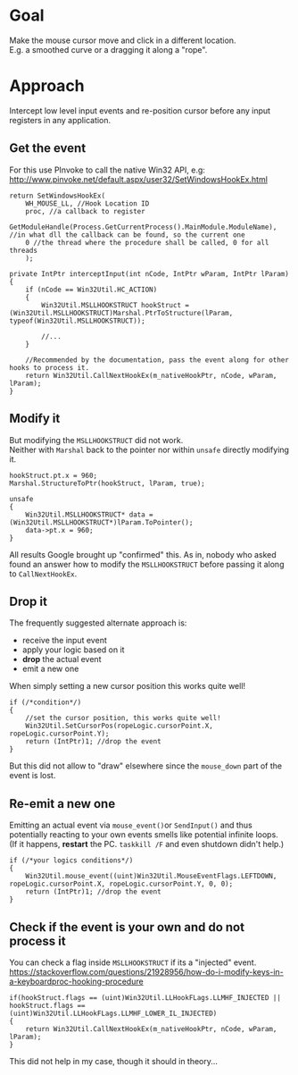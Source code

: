 # Goal
Make the mouse cursor move and click in a different location.  
E.g. a smoothed curve or a dragging it along a "rope".

# Approach
Intercept low level input events and re-position cursor before any input registers in any application.

## Get the event

For this use PInvoke to call the native Win32 API, e.g:  
http://www.pinvoke.net/default.aspx/user32/SetWindowsHookEx.html

```CSharp
return SetWindowsHookEx(
    WH_MOUSE_LL, //Hook Location ID
    proc, //a callback to register
    GetModuleHandle(Process.GetCurrentProcess().MainModule.ModuleName), //in what dll the callback can be found, so the current one
    0 //the thread where the procedure shall be called, 0 for all threads
    );
```

```CSharp
private IntPtr interceptInput(int nCode, IntPtr wParam, IntPtr lParam)
{
    if (nCode == Win32Util.HC_ACTION)
    {
        Win32Util.MSLLHOOKSTRUCT hookStruct = (Win32Util.MSLLHOOKSTRUCT)Marshal.PtrToStructure(lParam, typeof(Win32Util.MSLLHOOKSTRUCT));
    
        //...
    }

    //Recommended by the documentation, pass the event along for other hooks to process it.
    return Win32Util.CallNextHookEx(m_nativeHookPtr, nCode, wParam, lParam); 
}
```
## Modify it

But modifying the `MSLLHOOKSTRUCT` did not work.  
Neither with `Marshal` back to the pointer nor within `unsafe` directly modifying it.

```CSharp
hookStruct.pt.x = 960;
Marshal.StructureToPtr(hookStruct, lParam, true);
```

```CSharp
unsafe
{
    Win32Util.MSLLHOOKSTRUCT* data = (Win32Util.MSLLHOOKSTRUCT*)lParam.ToPointer();
    data->pt.x = 960;
}
```

All results Google brought up "confirmed" this. As in, nobody who asked found an answer how to  modify the `MSLLHOOKSTRUCT` before passing it along to `CallNextHookEx`.

## Drop it

The frequently suggested alternate approach is:  
* receive the input event
* apply your logic based on it
* **drop** the actual event
* emit a new one

When simply setting a new cursor position this works quite well!

```CSharp
if (/*condition*/)
{
    //set the cursor position, this works quite well!
    Win32Util.SetCursorPos(ropeLogic.cursorPoint.X, ropeLogic.cursorPoint.Y);
    return (IntPtr)1; //drop the event
}
```
But this did not allow to "draw" elsewhere since the `mouse_down` part of the event is lost.

## Re-emit a new one

Emitting an actual event via `mouse_event()`or `SendInput()` and thus potentially reacting to your own events smells like potential infinite loops.  
(If it happens, **restart** the PC. `taskkill /F` and even shutdown didn't help.)  

```CSharp
if (/*your logics conditions*/)
{
    Win32Util.mouse_event((uint)Win32Util.MouseEventFlags.LEFTDOWN, ropeLogic.cursorPoint.X, ropeLogic.cursorPoint.Y, 0, 0);
    return (IntPtr)1; //drop the event
}
```
## Check if the event is your own and do not process it

You can check a flag inside `MSLLHOOKSTRUCT` if its a "injected" event.  
https://stackoverflow.com/questions/21928956/how-do-i-modify-keys-in-a-keyboardproc-hooking-procedure  


```CSharp
if(hookStruct.flags == (uint)Win32Util.LLHookFLags.LLMHF_INJECTED || hookStruct.flags == (uint)Win32Util.LLHookFLags.LLMHF_LOWER_IL_INJECTED)
{
    return Win32Util.CallNextHookEx(m_nativeHookPtr, nCode, wParam, lParam);
}
```

This did not help in my case, though it should in theory...

